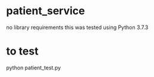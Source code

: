 # patient_service

no library requirements
this was tested using Python 3.7.3

# to test
python patient_test.py
